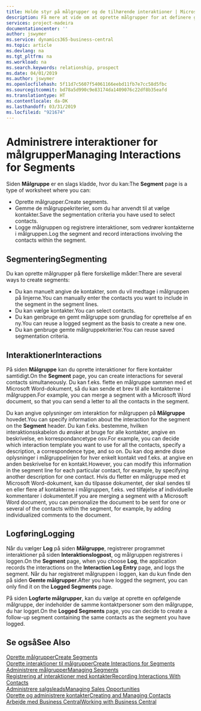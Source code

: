 ```yaml
---
title: Holde styr på målgrupper og de tilhørende interaktioner | Microsoft Docs
description: Få mere at vide om at oprette målgrupper for at definere grupper af kontaktpersoner og angive interaktioner for målgrupper.
services: project-madeira
documentationcenter: ''
author: jswymer
ms.service: dynamics365-business-central
ms.topic: article
ms.devlang: na
ms.tgt_pltfrm: na
ms.workload: na
ms.search.keywords: relationship, prospect
ms.date: 04/01/2019
ms.author: jswymer
ms.openlocfilehash: 5f11d7c5607f54061166eebd11fb7e7cc58d5fbc
ms.sourcegitcommit: bd78a5d990c9e83174da1409076c22df8b35eafd
ms.translationtype: HT
ms.contentlocale: da-DK
ms.lasthandoff: 03/31/2019
ms.locfileid: "921674"
---
```

# <a name="managing-interactions-for-segments"></a><span data-ttu-id="88bf2-103">Administrere interaktioner for målgrupper</span><span class="sxs-lookup"><span data-stu-id="88bf2-103">Managing Interactions for Segments</span></span>
<span data-ttu-id="88bf2-104">Siden **Målgruppe** er en slags kladde, hvor du kan:</span><span class="sxs-lookup"><span data-stu-id="88bf2-104">The **Segment** page is a type of worksheet where you can:</span></span>

* <span data-ttu-id="88bf2-105">Oprette målgrupper.</span><span class="sxs-lookup"><span data-stu-id="88bf2-105">Create segments.</span></span>
* <span data-ttu-id="88bf2-106">Gemme de målgruppekriterier, som du har anvendt til at vælge kontakter.</span><span class="sxs-lookup"><span data-stu-id="88bf2-106">Save the segmentation criteria you have used to select contacts.</span></span>
* <span data-ttu-id="88bf2-107">Logge målgruppen og registrere interaktioner, som vedrører kontakterne i målgruppen.</span><span class="sxs-lookup"><span data-stu-id="88bf2-107">Log the segment and record interactions involving the contacts within the segment.</span></span>

## <a name="segmenting"></a><span data-ttu-id="88bf2-108">Segmentering</span><span class="sxs-lookup"><span data-stu-id="88bf2-108">Segmenting</span></span>
<span data-ttu-id="88bf2-109">Du kan oprette målgrupper på flere forskellige måder:</span><span class="sxs-lookup"><span data-stu-id="88bf2-109">There are several ways to create segments:</span></span>

* <span data-ttu-id="88bf2-110">Du kan manuelt angive de kontakter, som du vil medtage i målgruppen på linjerne.</span><span class="sxs-lookup"><span data-stu-id="88bf2-110">You can manually enter the contacts you want to include in the segment in the segment lines.</span></span>
* <span data-ttu-id="88bf2-111">Du kan vælge kontakter.</span><span class="sxs-lookup"><span data-stu-id="88bf2-111">You can select contacts.</span></span>
* <span data-ttu-id="88bf2-112">Du kan genbruge en gemt målgruppe som grundlag for oprettelse af en ny.</span><span class="sxs-lookup"><span data-stu-id="88bf2-112">You can reuse a logged segment as the basis to create a new one.</span></span>
* <span data-ttu-id="88bf2-113">Du kan genbruge gemte målgruppekriterier.</span><span class="sxs-lookup"><span data-stu-id="88bf2-113">You can reuse saved segmentation criteria.</span></span>

## <a name="interactions"></a><span data-ttu-id="88bf2-114">Interaktioner</span><span class="sxs-lookup"><span data-stu-id="88bf2-114">Interactions</span></span>
<span data-ttu-id="88bf2-115">På siden **Målgruppe** kan du oprette interaktioner for flere kontakter samtidigt.</span><span class="sxs-lookup"><span data-stu-id="88bf2-115">On the **Segment** page, you can create interactions for several contacts simultaneously.</span></span> <span data-ttu-id="88bf2-116">Du kan f.eks. flette en målgruppe sammen med et Microsoft Word-dokument, så du kan sende et brev til alle kontakterne i målgruppen.</span><span class="sxs-lookup"><span data-stu-id="88bf2-116">For example, you can merge a segment with a Microsoft Word document, so that you can send a letter to all the contacts in the segment.</span></span>

<span data-ttu-id="88bf2-117">Du kan angive oplysninger om interaktion for målgruppen på **Målgruppe** hovedet.</span><span class="sxs-lookup"><span data-stu-id="88bf2-117">You can specify information about the interaction for the segment on the **Segment** header.</span></span> <span data-ttu-id="88bf2-118">Du kan f.eks. bestemme, hvilken interaktionsskabelon du ønsker at bruge for alle kontakter, angive en beskrivelse, en korrespondancetype osv.</span><span class="sxs-lookup"><span data-stu-id="88bf2-118">For example, you can decide which interaction template you want to use for all the contacts, specify a description, a correspondence type, and so on.</span></span> <span data-ttu-id="88bf2-119">Du kan dog ændre disse oplysninger i målgruppelinjen for hver enkelt kontakt ved f.eks. at angive en anden beskrivelse for en kontakt.</span><span class="sxs-lookup"><span data-stu-id="88bf2-119">However, you can modify this information in the segment line for each particular contact, for example, by specifying another description for one contact.</span></span> <span data-ttu-id="88bf2-120">Hvis du fletter en målgruppe med et Microsoft Word-dokument, kan du tilpasse dokumentet, der skal sendes til en eller flere af kontakterne i målgruppen, f.eks. ved tilføjelse af individuelle kommentarer i dokumentet.</span><span class="sxs-lookup"><span data-stu-id="88bf2-120">If you are merging a segment with a Microsoft Word document, you can personalize the document to be sent for one or several of the contacts within the segment, for example, by adding individualized comments to the document.</span></span>

## <a name="logging"></a><span data-ttu-id="88bf2-121">Logføring</span><span class="sxs-lookup"><span data-stu-id="88bf2-121">Logging</span></span>
<span data-ttu-id="88bf2-122">Når du vælger **Log** på siden **Målgruppe**, registrerer programmet interaktioner på siden **Interaktionslogpost**, og målgruppen registreres i loggen.</span><span class="sxs-lookup"><span data-stu-id="88bf2-122">On the **Segment** page, when you choose **Log**, the application records the interactions on the **Interaction Log Entry** page, and logs the segment.</span></span> <span data-ttu-id="88bf2-123">Når du har registreret målgruppen i loggen, kan du kun finde den på siden **Gemte målgrupper**.</span><span class="sxs-lookup"><span data-stu-id="88bf2-123">After you have logged the segment, you can only find it on the **Logged Segments** page.</span></span>

<span data-ttu-id="88bf2-124">På siden **Logførte målgrupper**, kan du vælge at oprette en opfølgende målgruppe, der indeholder de samme kontaktpersoner som den målgruppe, du har logget.</span><span class="sxs-lookup"><span data-stu-id="88bf2-124">On the **Logged Segments** page, you can decide to create a follow-up segment containing the same contacts as the segment you have logged.</span></span>

## <a name="see-also"></a><span data-ttu-id="88bf2-125">Se også</span><span class="sxs-lookup"><span data-stu-id="88bf2-125">See Also</span></span>
[<span data-ttu-id="88bf2-126">Oprette målgrupper</span><span class="sxs-lookup"><span data-stu-id="88bf2-126">Create Segments</span></span>](marketing-how-create-segment.md)  
[<span data-ttu-id="88bf2-127">Oprette interaktioner til målgrupper</span><span class="sxs-lookup"><span data-stu-id="88bf2-127">Create Interactions for Segments</span></span>](marketing-how-create-interactions.md)  
[<span data-ttu-id="88bf2-128">Administrere målgrupper</span><span class="sxs-lookup"><span data-stu-id="88bf2-128">Managing Segments</span></span>](marketing-segments.md)  
[<span data-ttu-id="88bf2-129">Registrering af interaktioner med kontakter</span><span class="sxs-lookup"><span data-stu-id="88bf2-129">Recording Interactions With Contacts</span></span>](marketing-interactions.md)  
[<span data-ttu-id="88bf2-130">Administrere salgsleads</span><span class="sxs-lookup"><span data-stu-id="88bf2-130">Managing Sales Opportunities</span></span>](marketing-manage-sales-opportunities.md)  
[<span data-ttu-id="88bf2-131">Oprette og administrere kontakter</span><span class="sxs-lookup"><span data-stu-id="88bf2-131">Creating and Managing Contacts</span></span>](marketing-contacts.md)  
[<span data-ttu-id="88bf2-132">Arbejde med Business Central</span><span class="sxs-lookup"><span data-stu-id="88bf2-132">Working with Business Central</span></span>](ui-work-product.md)
